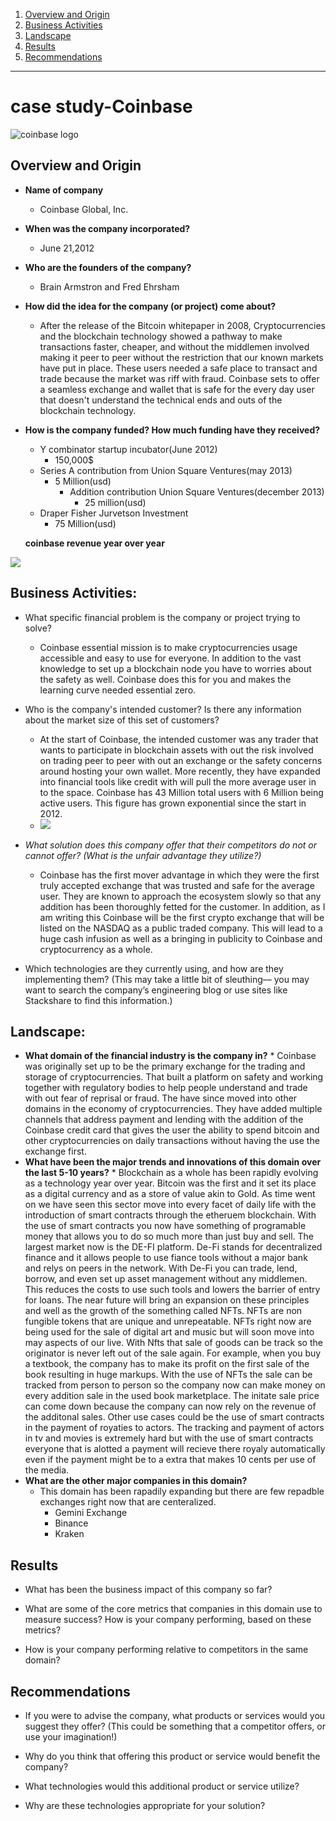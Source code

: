 
   1. [Overview and Origin](#overview-and-origin)
   2. [Business Activities](#business-activities)
   3. [Landscape](#landscape)
   4. [Results](#results)
   5. [Recommendations](#recommendations)
___
# case study-Coinbase
 
 ![coinbase logo](https://encrypted-tbn0.gstatic.com/images?q=tbn:ANd9GcThtRyfcsXw51xIrEvN1h8EC_SbJhWZI5tCnwmvSSdbrWawynfJ7Mhe2pzUM0DxqtnI0Q0&usqp=CAU)


## Overview and Origin

* **Name of company**
  * Coinbase Global, Inc.

* **When was the company incorporated?**
  *  June 21,2012

* **Who are the founders of the company?**
  * Brain Armstron and Fred Ehrsham

* **How did the idea for the company (or project) come about?**
  * After the release of the Bitcoin whitepaper in 2008, Cryptocurrencies and the blockchain technology showed a pathway to make transactions faster, cheaper, and without the middlemen involved making it peer to peer without the restriction that our known markets have put in place. These users needed a safe place to transact and trade because the market was riff with fraud. Coinbase sets to offer a seamless exchange and wallet that is safe for the every day user that doesn't understand the technical ends and outs of the blockchain technology.

* **How is the company funded? How much funding have they received?**
  * Y combinator startup incubator(June 2012)
    * 150,000$
  * Series A contribution from Union Square Ventures(may 2013)
    * 5 Million(usd)
      * Addition contribution Union Square Ventures(december 2013)
        * 25 million(usd)
  * Draper Fisher Jurvetson Investment
    * 75 Million(usd)
  
  **coinbase revenue year over year**
  
 ![](https://image.cnbcfm.com/api/v1/image/106864441-1617743037886-20210406_coinbase_quarterly_revenue_with_q1_estimate.png?v=1617743094&w=720&h=413&imgcrop=n)

## Business Activities:

* What specific financial problem is the company or project trying to solve?
  * Coinbase essential mission is to make cryptocurrencies usage accessible and easy to use for everyone. In addition to the vast knowledge to set up a blockchain node you have to worries about the safety as well. Coinbase does this for you and makes the learning curve needed essential zero.

* Who is the company's intended customer?  Is there any information about the market size of this set of customers?
  * At the start of Coinbase, the intended customer was any trader that wants to participate in blockchain assets with out the risk involved on trading peer to peer with out an exchange or the safety concerns around hosting your own wallet. More recently, they have expanded into financial tools like credit with will pull the more average user in to the space. Coinbase has 43 Million total users with 6 Million being active users. This figure has grown exponential since the start in 2012. 
  * ![](https://cdn.statcdn.com/Statistic/800000/803531-blank-355.png)
* *What solution does this company offer that their competitors do not or cannot offer? (What is the unfair advantage they utilize?)*
  * Coinbase has the first mover advantage in which they were the first truly accepted exchange that was trusted and safe for the average user. They are known to approach the ecosystem slowly so that any addition has been thoroughly fetted for the customer. In addition, as I am writing this Coinbase will be the first crypto exchange that will be listed on the NASDAQ as a public traded company. This will lead to a huge cash infusion as well as a bringing in publicity to Coinbase and cryptocurrency as a whole.
* Which technologies are they currently using, and how are they implementing them? (This may take a little bit of sleuthing–– you may want to search the company’s engineering blog or use sites like Stackshare to find this information.)


## Landscape:

* **What domain of the financial industry is the company in?**
      * Coinbase was originally set up to be the primary exchange for the trading and storage of cryptocurrencies. That built a platform on safety and working together with regulatory bodies to help people understand and trade with out fear of reprisal or fraud. The have since moved into other domains in the economy of cryptocurrencies. They have added multiple channels that address payment and lending with the addition of the Coinbase credit card that gives the user the ability to spend bitcoin and other cryptocurrencies on daily transactions without having the use the exchange first. 
* **What have been the major trends and innovations of this domain over the last 5-10 years?**
      * Blockchain as a whole has been rapidly evolving as a technology year over year. Bitcoin was the first and it set its place as a digital currency and as a store of value akin to Gold. As time went on we have seen this sector move into every facet of daily life with the introduction of smart contracts through the etheruem blockchain. With the use of smart contracts you now have something of programable money that allows you to do so much more than just buy and sell. The largest market now is the DE-FI platform. De-Fi stands for decentralized finance and it allows people to use fiance tools without a major bank and relys on peers in the network. With De-Fi you can trade, lend, borrow, and even set up asset management without any middlemen. This reduces the costs to use such tools and lowers the barrier of entry for loans. The near future will bring an expansion on these principles and well as the growth of the something called NFTs. NFTs are non fungible tokens that are unique and unrepeatable. NFTs right now are being used for the sale of digital art and music but will soon move into may aspects of our live. With Nfts that sale of goods can be track so the originator is never left out of the sale again. For example, when you buy a textbook, the company has to make its profit on the first sale of the book resulting in huge markups. With the use of NFTs the sale can be tracked from person to person so the company now can make money on every addition sale in the used book marketplace. The initate sale price can come down because the company can now rely on the revenue of the additonal sales. Other use cases could be the use of smart contracts in the payment of royaties to actors. The tracking and payment of actors in tv and movies is extremely hard but with the use of smart contracts everyone that is alotted a payment will recieve there royaly automatically even if the payment might be to a extra that makes 10 cents per use of the media. 
* **What are the other major companies in this domain?**
     * This domain has been rapadily expanding but there are few repadble exchanges right now that are centeralized.
        * Gemini Exchange
        * Binance
        * Kraken 
         

## Results

* What has been the business impact of this company so far?

* What are some of the core metrics that companies in this domain use to measure success? How is your company performing, based on these metrics?

* How is your company performing relative to competitors in the same domain?


## Recommendations

* If you were to advise the company, what products or services would you suggest they offer? (This could be something that a competitor offers, or use your imagination!)

* Why do you think that offering this product or service would benefit the company?

* What technologies would this additional product or service utilize?

* Why are these technologies appropriate for your solution?
